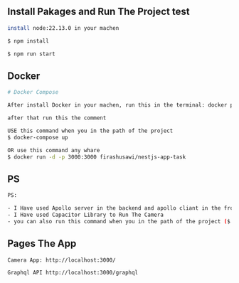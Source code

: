 
## Install Pakages and Run The Project test
```bash
install node:22.13.0 in your machen

$ npm install

$ npm run start

```


## Docker
```bash
# Docker Compose

After install Docker in your machen, run this in the terminal: docker pull firashusawi/nestjs-app-task

after that run this the comment

USE this command when you in the path of the project
$ docker-compose up

OR use this command any whare
$ docker run -d -p 3000:3000 firashusawi/nestjs-app-task

```

## PS

```bash
PS:

- I Have used Apollo server in the backend and apollo cliant in the frontend
- I Have used Capacitor Library to Run The Camera
- you can also run this command when you in the path of the project ($ docker-compose up)
```


## Pages The App

```bash
Camera App: http://localhost:3000/

Graphql API http://localhost:3000/graphql
```